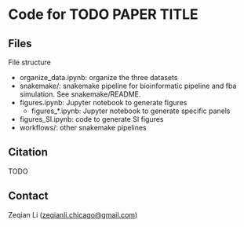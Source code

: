 # Code for TODO PAPER TITLE

## Files

File structure
- organize_data.ipynb: organize the three datasets
- snakemake/: snakemake pipeline for bioinformatic pipeline and fba simulation. See snakemake/README.
- figures.ipynb: Jupyter notebook to generate figures
    - figures_*.ipynb: Jupyter notebook to generate specific panels
- figures_SI.ipynb: code to generate SI figures
- workflows/: other snakemake pipelines

## Citation

TODO

## Contact 

Zeqian Li (zeqianli.chicago@gmail.com)

